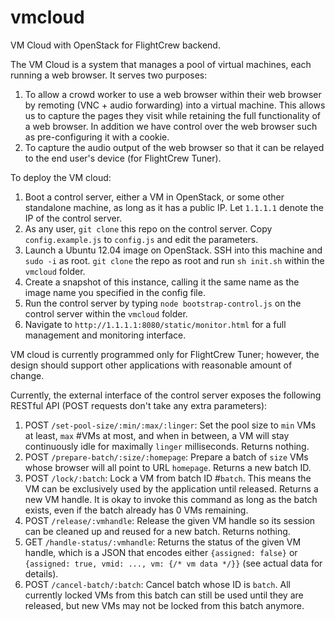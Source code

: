 vmcloud
=======

VM Cloud with OpenStack for FlightCrew backend.

The VM Cloud is a system that manages a pool of virtual machines, each running a web browser. It serves two purposes:

1. To allow a crowd worker to use a web browser within their web browser by remoting (VNC + audio forwarding) into a virtual machine. This allows us to capture the pages they visit while retaining the full functionality of a web browser. In addition we have control over the web browser such as pre-configuring it with a cookie.
2. To capture the audio output of the web browser so that it can be relayed to the end user's device (for FlightCrew Tuner).

To deploy the VM cloud:

1. Boot a control server, either a VM in OpenStack, or some other standalone machine, as long as it has a public IP. Let `1.1.1.1` denote the IP of the control server.
2. As any user, `git clone` this repo on the control server. Copy `config.example.js` to `config.js` and edit the parameters.
3. Launch a Ubuntu 12.04 image on OpenStack. SSH into this machine and `sudo -i` as root. `git clone` the repo as root and run `sh init.sh` within the `vmcloud` folder.
4. Create a snapshot of this instance, calling it the same name as the image name you specified in the config file.
5. Run the control server by typing `node bootstrap-control.js` on the control server within the `vmcloud` folder.
6. Navigate to `http://1.1.1.1:8080/static/monitor.html` for a full management and monitoring interface.

VM cloud is currently programmed only for FlightCrew Tuner; however, the design should support other applications with reasonable amount of change.

Currently, the external interface of the control server exposes the following RESTful API (POST requests don't take any extra parameters):

1. POST `/set-pool-size/:min/:max/:linger`: Set the pool size to `min` VMs at least, `max` #VMs at most, and when in between, a VM will stay continuously idle for maximally `linger` milliseconds. Returns nothing.
2. POST `/prepare-batch/:size/:homepage`: Prepare a batch of `size` VMs whose browser will all point to URL `homepage`. Returns a new batch ID.
3. POST `/lock/:batch`: Lock a VM from batch ID #`batch`. This means the VM can be exclusively used by the application until released. Returns a new VM handle. It is okay to invoke this command as long as the batch exists, even if the batch already has 0 VMs remaining.
4. POST `/release/:vmhandle`: Release the given VM handle so its session can be cleaned up and reused for a new batch. Returns nothing.
5. GET `/handle-status/:vmhandle`: Returns the status of the given VM handle, which is a JSON that encodes either `{assigned: false}` or `{assigned: true, vmid: ..., vm: {/* vm data */}}` (see actual data for details).
6. POST `/cancel-batch/:batch`: Cancel batch whose ID is `batch`. All currently locked VMs from this batch can still be used until they are released, but new VMs may not be locked from this batch anymore.
